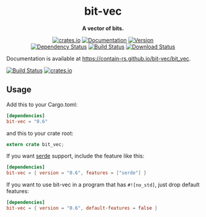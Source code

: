 <div align="center">
  <h1>bit-vec</h1>
  <p>
    <strong>A vector of bits.</strong>
  </p>
  <p>

[![crates.io](https://img.shields.io/crates/v/bit-vec?label=latest)](https://crates.io/crates/bit-vec)
[![Documentation](https://docs.rs/bit-vec/badge.svg?version=0.6.2)](https://docs.rs/bit-vec/0.6.2/bit_vec/)
[![Version](https://img.shields.io/badge/rustc-1.42+-ab6000.svg)](https://blog.rust-lang.org/2020/03/12/Rust-1.42.html)
<br />
[![Dependency Status](https://deps.rs/crate/bit-vec/0.6.2/status.svg)](https://deps.rs/crate/bit-vec/0.6.2)
[![Build Status](https://travis-ci.org/contain-rs/bit-vec.svg?branch=master)](https://travis-ci.org/contain-rs/bit-vec)
[![Download Status](https://img.shields.io/crates/d/bit-vec.svg)](https://crates.io/crates/bit-vec)

  </p>
</div>

Documentation is available at https://contain-rs.github.io/bit-vec/bit_vec.

[![Build Status](https://travis-ci.org/contain-rs/bit-vec.svg?branch=master)](https://travis-ci.org/contain-rs/bit-vec)
[![crates.io](http://meritbadge.herokuapp.com/bit-vec)](https://crates.io/crates/bit-vec)

## Usage

Add this to your Cargo.toml:

```toml
[dependencies]
bit-vec = "0.6"
```

and this to your crate root:

```rust
extern crate bit_vec;
```

If you want [serde](https://github.com/serde-rs/serde) support, include the feature like this:

```toml
[dependencies]
bit-vec = { version = "0.6", features = ["serde"] }
```

If you want to use bit-vec in a program that has `#![no_std]`, just drop default features:

```toml
[dependencies]
bit-vec = { version = "0.6", default-features = false }
```
